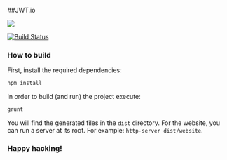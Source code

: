 ##JWT.io

<img src="https://cloudup.com/csK82bzTY8j+"/>

[![Build Status](https://travis-ci.org/jsonwebtoken/jsonwebtoken.github.io.png?branch=master)](https://travis-ci.org/jsonwebtoken/jsonwebtoken.github.io)

### How to build

First, install the required dependencies:

```sh
npm install
```

In order to build (and run) the project execute:

```sh
grunt
```

You will find the generated files in the `dist` directory. For the website, you can run a server at its root. For example: `http-server dist/website`.

### Happy hacking!


